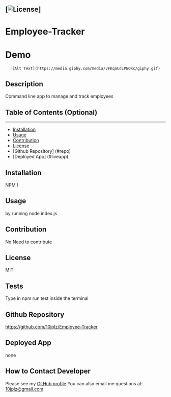 
  [![License](https://img.shields.io/badge/License-MIT-yellow.svg)]
  ----
  # Employee-Tracker
  
  # Demo 
  
      ![Alt Text](https://media.giphy.com/media/vFKqnCdLPNOKc/giphy.gif)
      





  ## Description 

  Command line app to manage and track employees

  ## Table of Contents (Optional)
  ----
  * [Installation](#installation)
  * [Usage](#usage)
  * [Contribution](#contribution)
  * [License](#license)
  * [Github Repository] (#repo)
  * [Deployed App] (#liveapp)

  ## Installation 

  NPM I  

  ## Usage

  by running node index.js

  ## Contribution

  No Need to contribute 

  ## License

  MIT

  ## Tests
   Type in npm run test inside the terminal

   ## Github Repository

   https://github.com/10jplz/Employee-Tracker

   ## Deployed App
   
   none

  ## How to Contact Developer


  Please see my [GitHub profile](https://github.com/10jplz)
  You can also email me questions at: 10jplz@gmail.com



